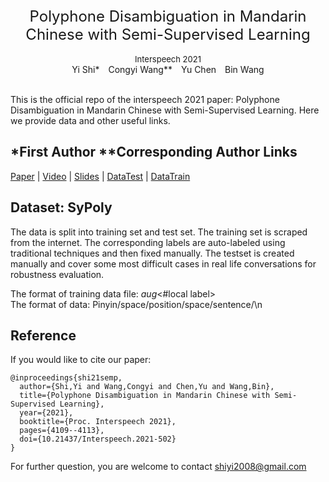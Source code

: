 <div align='center' ><font size='5'>Polyphone Disambiguation in Mandarin Chinese with Semi-Supervised Learning</font></div>&nbsp;


<div align='center' ><font size='2'>Interspeech 2021</font></div>


<div align='center' >Yi&nbsp;Shi*&emsp;Congyi&nbsp;Wang**&emsp;Yu&nbsp;Chen&emsp;Bin&nbsp;Wang</div>&nbsp;


This is the official repo of the interspeech 2021 paper: Polyphone Disambiguation in Mandarin Chinese with Semi-Supervised Learning. Here we provide data and other useful links.

*First Author **Corresponding Author
Links
--------

[Paper](https://www.isca-speech.org/archive/interspeech_2021/shi21d_interspeech.html "paper link")&nbsp;|&nbsp;[Video](https://www.youtube.com/watch?v=NTKiiesM8xY "video link")&nbsp;|&nbsp;[Slides](https://drive.google.com/file/d/1lw-d7wbtpt5rzGLdZyI9vQjvtTbh7SQ7/view?usp=sharing)&nbsp;|&nbsp;[DataTest](https://drive.google.com/drive/folders/1pIijtCDfdNzgS5lWHnN3TX_Nrbsa2rwi?usp=sharing)&nbsp;|&nbsp;[DataTrain](https://drive.google.com/drive/folders/1ncEnpttZNxmNMXsQSmytgrK1_2wKujkX?usp=sharing)

Dataset: SyPoly
--------
The data is split into training set and test set. The training set is scraped from the internet. The corresponding labels are auto-labeled using traditional techniques and then fixed manually. The testset is created manually and cover some most difficult cases in real life conversations for robustness evaluation.  

The format of training data file: <Char>_aug_<#local label>   
The format of data: Pinyin/space/position/space/sentence/\n 

Reference
---------

If you would like to cite our paper:

    @inproceedings{shi21semp,
      author={Shi,Yi and Wang,Congyi and Chen,Yu and Wang,Bin},
      title={Polyphone Disambiguation in Mandarin Chinese with Semi-Supervised Learning},
      year={2021},
      booktitle={Proc. Interspeech 2021},
      pages={4109--4113},
      doi={10.21437/Interspeech.2021-502}
    }

For further question, you are welcome to contact shiyi2008@gmail.com 
